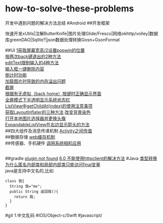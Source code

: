 # how-to-solve-these-problems
开发中遇到问题的解决方法总结
#Android
##开发框架

快速开发xUtils|注解ButterKnife|图片处理Glide/Fresco|网络okhttp/volley|数据库greenDAO|Sqlite?|json数据处理转换Gosn+GsonFormat

##UI
[1获取屏幕宽高/2设置popwin的位置](https://github.com/yan96in/problems/blob/master/getwindow-setpopwin.md)<br>
[按两次back键退出的2种方法](https://github.com/yan96in/problems/blob/master/back.java)<br>
[editText限制输入的4种方法](https://github.com/yan96in/problems/blob/master/edittext.java)<br>
[输入框一键删除内容](https://github.com/yan96in/problems/blob/master/edittextWithDelete.java)<br>
[倒计时功能](https://github.com/yan96in/problems/blob/master/countdown-timer.md)<br>
[加载图片时导致的内存溢出问题](https://github.com/yan96in/problems/blob/master/load-image-oom.md)<br>
[截屏](https://github.com/yan96in/problems/blob/master/screen-shot.md)<br>
[根据有无虚拟（back home）按键时正确显示界面](https://github.com/yan96in/problems/blob/master/menu-key)<br>
[全屏模式下半透明显示系统状态栏](https://github.com/yan96in/problems/blob/master/fullscreen-with-statusbar.md)<br>
[ListView中getChildAt(index)的使用注意事项](https://github.com/yan96in/problems/blob/master/getChildAt.md)<br>
[获取LayoutInflater的三种方法](https://github.com/yan96in/problems/blob/master/getLayoutInflater.md)
[改变背景染色](https://github.com/yan96in/problems/wiki/%E6%94%B9%E5%8F%98(%E8%AE%BE%E7%BD%AE)%E6%8E%A7%E4%BB%B6%E7%9A%84%E8%83%8C%E6%99%AFTint%E8%89%B2)<br>
[打开本地图片选择器并更换头像](https://github.com/yan96in/problems/blob/master/change-avatar.md)<br>
[ExpandableListView在右边显示箭头的方法](https://github.com/yan96in/problems/blob/master/expandable-right-indicator)<br>
##四大组件及消息传递机制
[Activity之间传值](https://github.com/yan96in/problems/blob/master/intent-value-transmit.md)<br>
##数据存储
[web缓存机制](https://github.com/yan96in/problems/blob/master/web-cache)<br>
##传感器、手机硬件
[调用系统相机应用](https://github.com/yan96in/problems/blob/master/camera.md)<br>
##
##
##gradle
[plugin not found](https://github.com/yan96in/problems/blob/master/plugin-not-found.md)
[6.0 不能使用httpclient的解决方法](https://github.com/yan96in/problems/blob/master/use-httpclient-under-6.md)
#Java
[类型转换](https://github.com/yan96in/problems/blob/master/type-conversion.md)<br>
[为什么匿名内部类和局部内部类只能访问final变量](https://github.com/yan96in/problems/blob/master/inner-class-and-final.md)<br>
java是支持中文名的,比如
```
class 我{ 
  String 我="me";
  public String 返回我(){
    return 我;
  }
}
```
#git
1.中文乱码
#IOS/Object-c/Swift
#javascript/
